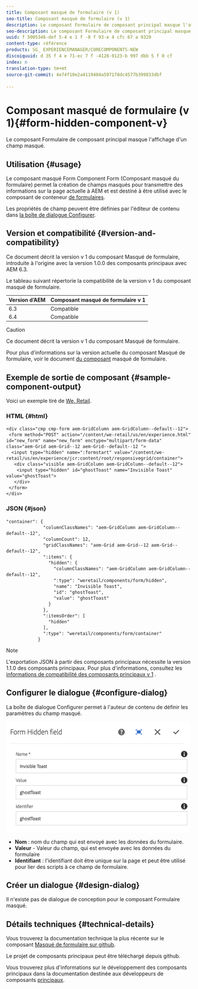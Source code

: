 ```yaml
---
title: Composant masqué de formulaire (v 1)
seo-title: Composant masqué de formulaire (v 1)
description: Le composant Formulaire de composant principal masque l'affichage d'un champ masqué.
seo-description: Le composant Formulaire de composant principal masque l'affichage d'un champ masqué.
uuid: f 5005346-def 5-4 e 1 f -8 f 93-e 4 cfc 67 a 9329
content-type: référence
products: SG_ EXPERIENCEMANAGER/CORECOMPONENTS-NEW
discoiquuid: d 35 f 4 e 71-ec 7 f -4128-9123-b 997 dbb 5 f 0 cf
index: n
translation-type: tm+mt
source-git-commit: 4e74f10e2a4119484a597178dc4577b399833dbf

---
```



# Composant masqué de formulaire (v 1){#form-hidden-component-v}

Le composant Formulaire de composant principal masque l&#39;affichage d&#39;un champ masqué.

## Utilisation {#usage}

Le composant masqué Form Component Form (Composant masqué du formulaire) permet la création de champs masqués pour transmettre des informations sur la page actuelle à AEM et est destiné à être utilisé avec le composant de conteneur [de formulaires](form-container.md).

Les propriétés de champ peuvent être définies par l&#39;éditeur de contenu dans [la boîte de dialogue Configurer](#configure-dialog).

## Version et compatibilité {#version-and-compatibility}

Ce document décrit la version v 1 du composant Masqué de formulaire, introduite à l&#39;origine avec la version 1.0.0 des composants principaux avec AEM 6.3.

Le tableau suivant répertorie la compatibilité de la version v 1 du composant masqué de formulaire.

| Version d’AEM | Composant masqué de formulaire v 1 |
|--- |--- |
| 6.3 | Compatible |
| 6.4 | Compatible |

>[!CAUTION]
>
>Ce document décrit la version v 1 du composant Masqué de formulaire.
>
>Pour plus d&#39;informations sur la version actuelle du composant Masqué de formulaire, voir le document [du composant](form-hidden.md) masqué de formulaire.

## Exemple de sortie de composant {#sample-component-output}

Voici un exemple tiré de [We. Retail](https://helpx.adobe.com/experience-manager/6-4/sites/developing/using/we-retail.html).

### HTML {#html}

```
<div class="cmp cmp-form aem-GridColumn aem-GridColumn--default--12">
 <form method="POST" action="/content/we-retail/us/en/experience.html" id="new_form" name="new_form" enctype="multipart/form-data" class="aem-Grid aem-Grid--12 aem-Grid--default--12 ">
  <input type="hidden" name=":formstart" value="/content/we-retail/us/en/experience/jcr:content/root/responsivegrid/container">
   <div class="visible aem-GridColumn aem-GridColumn--default--12">
    <input type="hidden" id="ghostToast" name="Invisible Toast" value="ghostToast">
   </div>
 </form>
</div>
```

### JSON {#json}

```
"container": {
              "columnClassNames": "aem-GridColumn aem-GridColumn--default--12",
              "columnCount": 12,
              "gridClassNames": "aem-Grid aem-Grid--12 aem-Grid--default--12",
              ":items": {
                "hidden": {
                  "columnClassNames": "aem-GridColumn aem-GridColumn--default--12",
                  ":type": "weretail/components/form/hidden",
                  "name": "Invisible Toast",
                  "id": "ghostToast",
                  "value": "ghostToast"
                }
              },
              ":itemsOrder": [
                "hidden"
              ],
              ":type": "weretail/components/form/container"
            }
```

>[!NOTE]
>
>L&#39;exportation JSON à partir des composants principaux nécessite la version 1.1.0 des composants principaux. Pour plus d&#39;informations, consultez les [informations de compatibilité des composants principaux v 1](versions.md#release-history-and-compatibility) .

## Configurer le dialogue {#configure-dialog}

La boîte de dialogue Configurer permet à l&#39;auteur de contenu de définir les paramètres du champ masqué.

![](assets/chlimage_1-26.png)

* **Nom** : nom du champ qui est envoyé avec les données du formulaire.
* **Valeur** - Valeur du champ, qui est envoyée avec les données du formulaire
* **Identifiant** : l&#39;identifiant doit être unique sur la page et peut être utilisé pour lier des scripts à ce champ de formulaire.

## Créer un dialogue {#design-dialog}

Il n&#39;existe pas de dialogue de conception pour le composant Formulaire masqué.

## Détails techniques {#technical-details}

Vous trouverez la documentation technique la plus récente sur le composant [Masqué de formulaire sur github](https://github.com/adobe/aem-core-wcm-components/tree/master/content/src/content/jcr_root/apps/core/wcm/components/form/hidden/v1/hidden).

Le projet de composants principaux peut être téléchargé depuis github.

Vous trouverez plus d&#39;informations sur le développement des composants principaux dans la documentation destinée aux développeurs de composants [principaux](developing.md).
